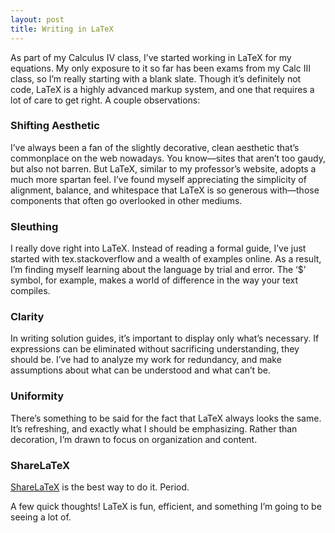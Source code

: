 ```yaml
---
layout: post
title: Writing in LaTeX
---
```

As part of my Calculus IV class, I’ve started working in LaTeX for my equations. My only exposure to it so far has been exams from my Calc III class, so I’m really starting with a blank slate. Though it’s definitely not code, LaTeX is a highly advanced markup system, and one that requires a lot of care to get right. A couple observations:

### Shifting Aesthetic
I’ve always been a fan of the slightly decorative, clean aesthetic that’s commonplace on the web nowadays. You know—sites that aren’t too gaudy, but also not barren. But LaTeX, similar to my professor’s website, adopts a much more spartan feel. I’ve found myself appreciating the simplicity of alignment, balance, and whitespace that LaTeX is so generous with—those components that often go overlooked in other mediums.

### Sleuthing
I really dove right into LaTeX. Instead of reading a formal guide, I’ve just started with tex.stackoverflow and a wealth of examples online. As a result, I’m finding myself learning about the language by trial and error. The ‘$’ symbol, for example, makes a world of difference in the way your text compiles.

### Clarity
In writing solution guides, it’s important to display only what’s necessary. If expressions can be eliminated without sacrificing understanding, they should be. I’ve had to analyze my work for redundancy, and make assumptions about what can be understood and what can’t be.

### Uniformity
There’s something to be said for the fact that LaTeX always looks the same. It’s refreshing, and exactly what I should be emphasizing. Rather than decoration, I’m drawn to focus on organization and content.

### ShareLaTeX
[ShareLaTeX](http://ShareLatex.com) is the best way to do it. Period.

A few quick thoughts! LaTeX is fun, efficient, and something I’m going to be seeing a lot of.